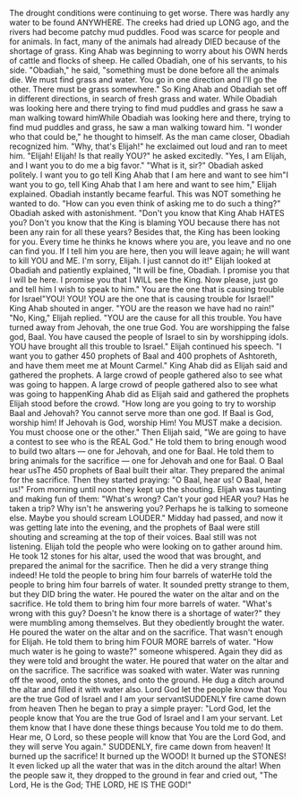 The drought conditions were continuing to get worse. There was hardly any water to be found ANYWHERE. The creeks had dried up LONG ago, and the rivers had become patchy mud puddles. Food was scarce for people and for animals. In fact, many of the animals had already DIED because of the shortage of grass.
King Ahab was beginning to worry about his OWN herds of cattle and flocks of sheep. He called Obadiah, one of his servants, to his side.
"Obadiah," he said, "something must be done before all the animals die. We must find grass and water. You go in one direction and I'll go the other. There must be grass somewhere."
So King Ahab and Obadiah set off in different directions, in search of fresh grass and water.
While Obadiah was looking here and there trying to find mud puddles and grass he saw a man
walking toward himWhile Obadiah was looking here and there, trying to find mud puddles and grass, he saw a man walking toward him. "I wonder who that could be," he thought to himself. As the man came closer, Obadiah recognized him. "Why, that's Elijah!" he exclaimed out loud and ran to meet him.
"Elijah! Elijah! Is that really YOU?" he asked excitedly.
"Yes, I am Elijah, and I want you to do me a big favor."
"What is it, sir?" Obadiah asked politely.
I want you to go tell King Ahab that I am here and want to see him"I want you to go, tell King Ahab that I am here and want to see him," Elijah explained.
Obadiah instantly became fearful. This was NOT something he wanted to do. "How can you even think of asking me to do such a thing?" Obadiah asked with astonishment. "Don't you know that King Ahab HATES you? Don't you know that the King is blaming YOU because there has not been any rain for all these years? Besides that, the King has been looking for you. Every time he thinks he knows where you are, you leave and no one can find you. If I tell him you are here, then you will leave again; he will want to kill YOU and ME. I'm sorry, Elijah. I just cannot do it!"
Elijah looked at Obadiah and patiently explained, "It will be fine, Obadiah. I promise you that I will be here. I promise you that I WILL see the King. Now please, just go and tell him I wish to speak to him."
You are the one that is causing trouble for Israel"YOU! YOU! YOU are the one that is causing trouble for Israel!" King Ahab shouted in anger. "YOU are the reason we have had no rain!"
"No, King," Elijah replied. "YOU are the cause for all this trouble. You have turned away from Jehovah, the one true God. You are worshipping the false god, Baal. You have caused the people of Israel to sin by worshipping idols. YOU have brought all this trouble to Israel."
Elijah continued his speech. "I want you to gather 450 prophets of Baal and 400 prophets of Ashtoreth, and have them meet me at Mount Carmel."
King Ahab did as Elijah said and gathered the prophets. A large crowd of people gathered also to see what was going to happen.
A large crowd of people gathered also to see what was going to happenKing Ahab did as Elijah said and gathered the prophets Elijah stood before the crowd. "How long are you going to try to worship Baal and Jehovah? You cannot serve more than one god. If Baal is God, worship him! If Jehovah is God, worship Him! You MUST make a decision. You must choose one or the other."
Then Elijah said, "We are going to have a contest to see who is the REAL God." He told them to bring enough wood to build two altars — one for Jehovah, and one for Baal. He told them to bring animals for the sacrifice — one for Jehovah and one for Baal.
O Baal hear usThe 450 prophets of Baal built their altar. They prepared the animal for the sacrifice. Then they started praying: "O Baal, hear us! O Baal, hear us!" From morning until noon they kept up the shouting.
Elijah was taunting and making fun of them: "What's wrong? Can't your god HEAR you? Has he taken a trip? Why isn't he answering you? Perhaps he is talking to someone else. Maybe you should scream LOUDER."
Midday had passed, and now it was getting late into the evening, and the prophets of Baal were still shouting and screaming at the top of their voices. Baal still was not listening.
Elijah told the people who were looking on to gather around him. He took 12 stones for his altar, used the wood that was brought, and prepared the animal for the sacrifice. Then he did a very strange thing indeed!
He told the people to bring him four barrels of waterHe told the people to bring him four barrels of water. It sounded pretty strange to them, but they DID bring the water. He poured the water on the altar and on the sacrifice.
He told them to bring him four more barrels of water.
"What's wrong with this guy? Doesn't he know there is a shortage of water?" they were mumbling among themselves. But they obediently brought the water. He poured the water on the altar and on the sacrifice.
That wasn't enough for Elijah. He told them to bring him FOUR MORE barrels of water.
"How much water is he going to waste?" someone whispered. Again they did as they were told and brought the water. He poured that water on the altar and on the sacrifice. The sacrifice was soaked with water. Water was running off the wood, onto the stones, and onto the ground. He dug a ditch around the altar and filled it with water also.
Lord God let the people know that You are the true
God of Israel and I am your servantSUDDENLY fire came down from heaven
Then he began to pray a simple prayer:
"Lord God, let the people know that You are the true God of Israel and I am your servant. Let them know that I have done these things because You told me to do them. Hear me, O Lord, so these people will know that You are the Lord God, and they will serve You again."
SUDDENLY, fire came down from heaven! It burned up the sacrifice! It burned up the WOOD! It burned up the STONES! It even licked up all the water that was in the ditch around the altar!
When the people saw it, they dropped to the ground in fear and cried out, "The Lord, He is the God; THE LORD, HE IS THE GOD!"
